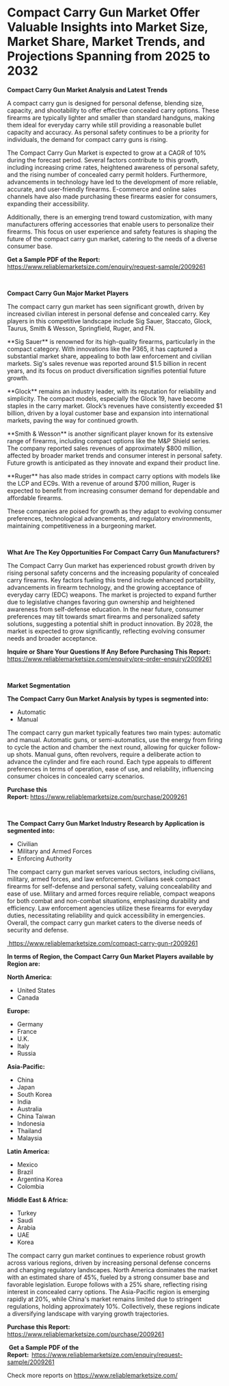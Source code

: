 <p><h1>Compact Carry Gun Market Offer Valuable Insights into Market Size, Market Share, Market Trends, and Projections Spanning from 2025 to 2032</h1></p><p><strong>Compact Carry Gun Market Analysis and Latest Trends</strong></p>
<p><p>A compact carry gun is designed for personal defense, blending size, capacity, and shootability to offer effective concealed carry options. These firearms are typically lighter and smaller than standard handguns, making them ideal for everyday carry while still providing a reasonable bullet capacity and accuracy. As personal safety continues to be a priority for individuals, the demand for compact carry guns is rising.</p><p>The Compact Carry Gun Market is expected to grow at a CAGR of 10% during the forecast period. Several factors contribute to this growth, including increasing crime rates, heightened awareness of personal safety, and the rising number of concealed carry permit holders. Furthermore, advancements in technology have led to the development of more reliable, accurate, and user-friendly firearms. E-commerce and online sales channels have also made purchasing these firearms easier for consumers, expanding their accessibility.</p><p>Additionally, there is an emerging trend toward customization, with many manufacturers offering accessories that enable users to personalize their firearms. This focus on user experience and safety features is shaping the future of the compact carry gun market, catering to the needs of a diverse consumer base.</p></p>
<p><strong>Get a Sample PDF of the Report:&nbsp;</strong> <a href="https://www.reliablemarketsize.com/enquiry/request-sample/2009261?utm_campaign=2625&utm_medium=2&utm_source=Github&utm_content=ia&utm_term=05042025&utm_id=compact-carry-gun">https://www.reliablemarketsize.com/enquiry/request-sample/2009261</a></p>
<p>&nbsp;</p>
<p><strong>Compact Carry Gun Major Market Players</strong></p>
<p><p>The compact carry gun market has seen significant growth, driven by increased civilian interest in personal defense and concealed carry. Key players in this competitive landscape include Sig Sauer, Staccato, Glock, Taurus, Smith & Wesson, Springfield, Ruger, and FN.</p><p>**Sig Sauer** is renowned for its high-quality firearms, particularly in the compact category. With innovations like the P365, it has captured a substantial market share, appealing to both law enforcement and civilian markets. Sig's sales revenue was reported around $1.5 billion in recent years, and its focus on product diversification signifies potential future growth.</p><p>**Glock** remains an industry leader, with its reputation for reliability and simplicity. The compact models, especially the Glock 19, have become staples in the carry market. Glock’s revenues have consistently exceeded $1 billion, driven by a loyal customer base and expansion into international markets, paving the way for continued growth.</p><p>**Smith & Wesson** is another significant player known for its extensive range of firearms, including compact options like the M&P Shield series. The company reported sales revenues of approximately $800 million, affected by broader market trends and consumer interest in personal safety. Future growth is anticipated as they innovate and expand their product line.</p><p>**Ruger** has also made strides in compact carry options with models like the LCP and EC9s. With a revenue of around $700 million, Ruger is expected to benefit from increasing consumer demand for dependable and affordable firearms.</p><p>These companies are poised for growth as they adapt to evolving consumer preferences, technological advancements, and regulatory environments, maintaining competitiveness in a burgeoning market.</p></p>
<p>&nbsp;</p>
<p><strong>What Are The Key Opportunities For Compact Carry Gun Manufacturers?</strong></p>
<p><p>The Compact Carry Gun market has experienced robust growth driven by rising personal safety concerns and the increasing popularity of concealed carry firearms. Key factors fueling this trend include enhanced portability, advancements in firearm technology, and the growing acceptance of everyday carry (EDC) weapons. The market is projected to expand further due to legislative changes favoring gun ownership and heightened awareness from self-defense education. In the near future, consumer preferences may tilt towards smart firearms and personalized safety solutions, suggesting a potential shift in product innovation. By 2028, the market is expected to grow significantly, reflecting evolving consumer needs and broader acceptance.</p></p>
<p><strong>Inquire or Share Your Questions If Any Before Purchasing This Report:</strong> <a href="https://www.reliablemarketsize.com/enquiry/pre-order-enquiry/2009261?utm_campaign=2625&utm_medium=2&utm_source=Github&utm_content=ia&utm_term=05042025&utm_id=compact-carry-gun">https://www.reliablemarketsize.com/enquiry/pre-order-enquiry/2009261</a></p>
<p>&nbsp;</p>
<p><strong>Market Segmentation</strong></p>
<p><strong>The Compact Carry Gun Market Analysis by types is segmented into:</strong></p>
<p><ul><li>Automatic</li><li>Manual</li></ul></p>
<p><p>The compact carry gun market typically features two main types: automatic and manual. Automatic guns, or semi-automatics, use the energy from firing to cycle the action and chamber the next round, allowing for quicker follow-up shots. Manual guns, often revolvers, require a deliberate action to advance the cylinder and fire each round. Each type appeals to different preferences in terms of operation, ease of use, and reliability, influencing consumer choices in concealed carry scenarios.</p></p>
<p><strong>Purchase this Report:&nbsp;</strong><a href="https://www.reliablemarketsize.com/purchase/2009261?utm_campaign=2625&utm_medium=2&utm_source=Github&utm_content=ia&utm_term=05042025&utm_id=compact-carry-gun">https://www.reliablemarketsize.com/purchase/2009261</a></p>
<p>&nbsp;</p>
<p><strong>The Compact Carry Gun Market Industry Research by Application is segmented into:</strong></p>
<p><ul><li>Civilian</li><li>Military and Armed Forces</li><li>Enforcing Authority</li></ul></p>
<p><p>The compact carry gun market serves various sectors, including civilians, military, armed forces, and law enforcement. Civilians seek compact firearms for self-defense and personal safety, valuing concealability and ease of use. Military and armed forces require reliable, compact weapons for both combat and non-combat situations, emphasizing durability and efficiency. Law enforcement agencies utilize these firearms for everyday duties, necessitating reliability and quick accessibility in emergencies. Overall, the compact carry gun market caters to the diverse needs of security and defense.</p></p>
<p><a href="https://www.reliablemarketsize.com/compact-carry-gun-r2009261?utm_campaign=2625&utm_medium=2&utm_source=Github&utm_content=ia&utm_term=05042025&utm_id=compact-carry-gun">&nbsp;https://www.reliablemarketsize.com/compact-carry-gun-r2009261</a></p>
<p><strong>In terms of Region, the Compact Carry Gun Market Players available by Region are:</strong></p>
<p>
    <p> <strong> North America: </strong>
        <ul>
            <li>United States</li>
            <li>Canada</li>
        </ul>
        </p> 
    <p> <strong> Europe: </strong>
        <ul>
            <li>Germany</li>
            <li>France</li>
            <li>U.K.</li>
            <li>Italy</li>
            <li>Russia</li>
        </ul>
        </p> 
    <p> <strong> Asia-Pacific: </strong>
        <ul>
            <li>China</li>
            <li>Japan</li>
            <li>South Korea</li>
            <li>India</li>
            <li>Australia</li>
            <li>China Taiwan</li>
            <li>Indonesia</li>
            <li>Thailand</li>
            <li>Malaysia</li>
        </ul>
        </p> 
    <p> <strong> Latin America: </strong>
        <ul>
            <li>Mexico</li>
            <li>Brazil</li>
            <li>Argentina Korea</li>
            <li>Colombia</li>
        </ul>
        </p> 
    <p> <strong> Middle East & Africa: </strong>
        <ul>
            <li>Turkey</li>
            <li>Saudi</li>
            <li>Arabia</li>
            <li>UAE</li>
            <li>Korea</li>
        </ul>
    </p>
    </p>
<p><p>The compact carry gun market continues to experience robust growth across various regions, driven by increasing personal defense concerns and changing regulatory landscapes. North America dominates the market with an estimated share of 45%, fueled by a strong consumer base and favorable legislation. Europe follows with a 25% share, reflecting rising interest in concealed carry options. The Asia-Pacific region is emerging rapidly at 20%, while China's market remains limited due to stringent regulations, holding approximately 10%. Collectively, these regions indicate a diversifying landscape with varying growth trajectories.</p></p>
<p><strong>Purchase this Report: </strong><a href="https://www.reliablemarketsize.com/purchase/2009261?utm_campaign=2625&utm_medium=2&utm_source=Github&utm_content=ia&utm_term=05042025&utm_id=compact-carry-gun">https://www.reliablemarketsize.com/purchase/2009261</a></p>
<p>&nbsp;<strong>Get a Sample PDF of the Report:&nbsp;&nbsp;</strong><a href="https://www.reliablemarketsize.com/enquiry/request-sample/2009261?utm_campaign=2625&utm_medium=2&utm_source=Github&utm_content=ia&utm_term=05042025&utm_id=compact-carry-gun">https://www.reliablemarketsize.com/enquiry/request-sample/2009261</a></p>
<p><strong></strong></p>
<p>Check more reports on <a href="https://www.reliablemarketsize.com/?utm_campaign=2625&utm_medium=2&utm_source=Github&utm_content=ia&utm_term=05042025&utm_id=compact-carry-gun">https://www.reliablemarketsize.com/</a></p>